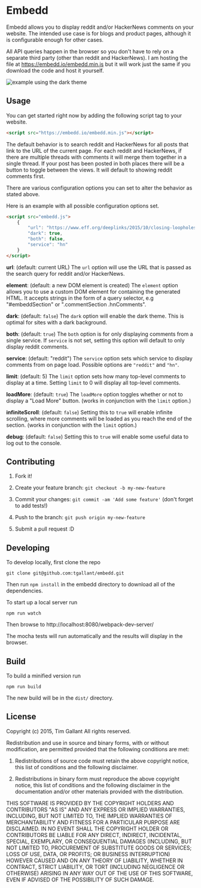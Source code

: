 # Embedd

Embedd allows you to display reddit and/or HackerNews comments on your
website. The intended use case is for blogs and product pages,
although it is configurable enough for other cases.

All API queries happen in the browser so you don't have to rely on a
separate third party (other than reddit and HackerNews). I am hosting
the file at https://embedd.io/embedd.min.js but it will work just the
same if you download the code and host it yourself.

![example using the dark theme](https://embedd.io/embedd_example.png)

## Usage

You can get started right now by adding the following script tag to
your website.

``` html
<script src="https://embedd.io/embedd.min.js"></script>
```

The default behavior is to search reddit and HackerNews for all posts
that link to the URL of the current page. For each reddit and
HackerNews, if there are multiple threads with comments it will merge
them together in a single thread. If your post has been posted in both
places there will be a button to toggle between the views. It will
default to showing reddit comments first.

There are various configuration options you can set to alter the
behavior as stated above.

Here is an example with all possible configuration options set.

``` html
<script src="embedd.js">
	{
		"url": "https://www.eff.org/deeplinks/2015/10/closing-loopholes-europes-net-neutrality-compromise",
		"dark": true,
		"both": false,
		"service": "hn"
	} 
</script>
```

**url**: (default: current URL) The `url` option will use the URL
  that is passed as the search query for reddit and/or HackerNews.

**element**: (default: a new DOM element is created) The `element`
  option allows you to use a custom DOM element for containing the
  generated HTML. It accepts strings in the form of a query selector,
  e.g "#embeddSection" or ".commentSection .hnComments".

**dark**: (default: `false`) The `dark` option will enable the
  dark theme. This is optimal for sites with a dark background.

**both**: (default: `true`) The `both` option is for only
  displaying comments from a single service. If `service` is not set,
  setting this option will default to only display reddit comments.

**service**: (default: "reddit") The `service` option sets which
  service to display comments from on page load. Possible options are
  `"reddit"` and `"hn"`.

**limit**: (default: 5) The `limit` option sets how many top-level
  comments to display at a time. Setting `limit` to 0 will display all
  top-level comments.

**loadMore**: (default: `true`) The `loadMore` option toggles whether
  or not to display a "Load More" button. (works in conjunction with
  the `limit` option.)

**infiniteScroll**: (default: `false`) Setting this to `true` will
  enable infinite scrolling, where more comments will be loaded as you
  reach the end of the section. (works in conjunction with the `limit`
  option.)

**debug**: (default: `false`) Setting this to `true` will enable some
  useful data to log out to the console.

## Contributing

1. Fork it!

2. Create your feature branch: `git checkout -b my-new-feature`

3. Commit your changes: `git commit -am 'Add some feature'` (don't
forget to add tests!)

4. Push to the branch: `git push origin my-new-feature`

5. Submit a pull request :D

## Developing

To develop locally, first clone the repo

```
git clone git@github.com:tgallant/embedd.git
```

Then run `npm install` in the embedd directory to download all of the
dependencies.

To start up a local server run

```
npm run watch
```

Then browse to http://localhost:8080/webpack-dev-server/

The mocha tests will run automatically and the results will display in
the browser.

## Build

To build a minified version run

```
npm run build
```

The new build will be in the `dist/` directory.

## License

Copyright (c) 2015, Tim Gallant
All rights reserved.

Redistribution and use in source and binary forms, with or without
modification, are permitted provided that the following conditions are
met:

1. Redistributions of source code must retain the above copyright
   notice, this list of conditions and the following disclaimer.

2. Redistributions in binary form must reproduce the above copyright
   notice, this list of conditions and the following disclaimer in the
   documentation and/or other materials provided with the
   distribution.

THIS SOFTWARE IS PROVIDED BY THE COPYRIGHT HOLDERS AND CONTRIBUTORS
"AS IS" AND ANY EXPRESS OR IMPLIED WARRANTIES, INCLUDING, BUT NOT
LIMITED TO, THE IMPLIED WARRANTIES OF MERCHANTABILITY AND FITNESS FOR
A PARTICULAR PURPOSE ARE DISCLAIMED. IN NO EVENT SHALL THE COPYRIGHT
HOLDER OR CONTRIBUTORS BE LIABLE FOR ANY DIRECT, INDIRECT, INCIDENTAL,
SPECIAL, EXEMPLARY, OR CONSEQUENTIAL DAMAGES (INCLUDING, BUT NOT
LIMITED TO, PROCUREMENT OF SUBSTITUTE GOODS OR SERVICES; LOSS OF USE,
DATA, OR PROFITS; OR BUSINESS INTERRUPTION) HOWEVER CAUSED AND ON ANY
THEORY OF LIABILITY, WHETHER IN CONTRACT, STRICT LIABILITY, OR TORT
(INCLUDING NEGLIGENCE OR OTHERWISE) ARISING IN ANY WAY OUT OF THE USE
OF THIS SOFTWARE, EVEN IF ADVISED OF THE POSSIBILITY OF SUCH DAMAGE.
